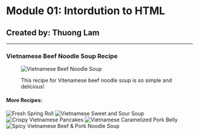 <!DOCTYPE html>
<html>
	<body>
    <h1>Module 01: Intordution to HTML </h1>
    <h2>Created by: Thuong Lam </h2>
    <hr>
		<h3>Vietnamese Beef Noodle Soup Recipe</h3>
		<figure>
			<img src="https://www.google.com/search?q=vietnamese+beef+noodle+soup+recipe&tbm=isch&ved=2ahUKEwj81bSa95PuAhWC154KHSD4BJgQ2-cCegQIABAA&oq=viebeef+noodle+soup+recipe&gs_lcp=CgNpbWcQARgAMgYIABAHEB4yCAgAEAgQBxAeUJxSWOdYYINuaABwAHgAgAEriAF_kgEBM5gBAKABAaoBC2d3cy13aXotaW1nwAEB&sclient=img&ei=QUv8X7yxEoKv-wSg8JPACQ&bih=549&biw=741&rlz=1C1GCEB_enUS935US935#imgrc=X2UfESph5XGOZM" 
      alt="Vietnamese Beef Noodle Soup" title="Vietnamese Beef Noodle Soup" />
      <a href="https://kitchen.nine.com.au/recipes/easy-vietnamese-beef-noodle-soup-pho/5dbe09f8-6a8f-4225-975d-8848425dcff6" target="blank"> </a>
		<p>
				<figcaption>
					This recipe for Vitenamese beef noodle soup is so simple and delicious!
				</figcaption>
		</p>
      </figure>
		<h4>More Recipes:</h4>
		<p>
			<img src="https://www.google.com/search?q=spring+roll+recipe&tbm=isch&ved=2ahUKEwjkxO7e_5PuAhXPgZ4KHU3ABMYQ2-cCegQIABAA&oq=spring+roll+recipe&gs_lcp=CgNpbWcQAzICCAAyBAgAEB4yBAgAEB4yBAgAEB4yBAgAEB4yBAgAEB4yBAgAEB4yBAgAEB4yBAgAEB4yBAgAEB5QnyFYnCxg4S1oAHAAeACAATCIAbMCkgEBN5gBAKABAaoBC2d3cy13aXotaW1nwAEB&sclient=img&ei=NFT8X-TaFM-D-gTNgJOwDA&bih=549&biw=741#imgrc=DraOg6OALrsMDM" 
      alt="Fresh Spring Roll" title="Fresh Spring Roll" />
      <a href="https://tastesbetterfromscratch.com/fresh-spring-rolls/" target="blank"> </a>
			<img src="https://www.google.com/search?q=vietnamese+sour+soup+canh+chua&tbm=isch&ved=2ahUKEwjekaLi_5PuAhXVnJ4KHRINAO4Q2-cCegQIABAA&oq=vietnamese+sour+&gs_lcp=CgNpbWcQARgBMgQIABATMgQIABATMgQIABATMgQIABATMgQIABATMgQIABATMggIABAIEB4QEzIICAAQCBAeEBMyCAgAEAgQHhATMggIABAIEB4QEzoECAAQQzoCCAA6BAgAEB5Qju4LWL-vDGDNxQxoA3AAeACAAVCIAbYIkgECMjCYAQCgAQGqAQtnd3Mtd2l6LWltZ7ABAMABAQ&sclient=img&ei=O1T8X56IHdW5-gSSmoDwDg&bih=549&biw=741#imgrc=CGP5nmP1W8rIwM" 
      alt="Vietnamese Sweet and Sour Soup" title="Vietnamese Sweet and Sour Soup" />
      <a href="http://atasteofjoyandlove.com/vietnamese-sweet-and-sour-soup-canh-chua/" target="blank"> </a>
			<img src="https://www.google.com/search?q=vietnamese+pancake&tbm=isch&ved=2ahUKEwjc4vHEgJTuAhUVqZ4KHYmxD7oQ2-cCegQIABAA&oq=vietnamese+pan&gs_lcp=CgNpbWcQARgAMgIIADICCAAyBAgAEB4yBAgAEB4yBAgAEB4yBAgAEB4yBAgAEB4yBAgAEB4yBAgAEB4yBAgAEB46BAgAEENQy6ENWPu1DWD1yQ1oAHAAeACAAWWIAc4FkgEEMTMuMZgBAKABAaoBC2d3cy13aXotaW1nwAEB&sclient=img&ei=ClX8X9y1EpXS-gSJ477QCw&bih=549&biw=741#imgrc=o0wiBhNLgu4R7M" 
      alt="Crispy Vietnamese Pancakes" title="Crispy Vietnamese Pancakes" />
      <a href="https://www.taste.com.au/recipes/crispy-vietnamese-pancakes/7dd0062e-93a1-4733-8ea7-1a390f64d8c2" target="blank"> </a>
      <img src="https://www.google.com/search?q=vietnamese+braised+pork+belly&tbm=isch&ved=2ahUKEwjxu76vgZTuAhXHgZ4KHTrsB_MQ2-cCegQIABAA&oq=vietnamese+braised+&gs_lcp=CgNpbWcQARgCMgIIADIECAAQHjIECAAQHjIECAAQHjIECAAQHjIECAAQHjIECAAQHjIECAAQHjIECAAQHjIECAAQHjoECAAQQ1CHzgdY0vwHYMqbCGgAcAB4AIABRIgB-QaSAQIxOZgBAKABAaoBC2d3cy13aXotaW1nwAEB&sclient=img&ei=6VX8X7GjNMeD-gS62J-YDw&bih=549&biw=741#imgrc=hTIfZ1PNg_pLYM" 
      alt="Vietnamese Caramelized Pork Belly" title="Vietnamese Caramelized Pork Belly" />
      <a href="https://delightfulplate.com/vietnamese-caramelized-pork-belly-thit-kho-tau/" target="blank"> </a>
      <img src="https://www.google.com/search?q=vietnamese+bun+bo+hue&tbm=isch&ved=2ahUKEwiM55fwgZTuAhWWiZ4KHawhB7MQ2-cCegQIABAA&oq=vietnamese+bun+&gs_lcp=CgNpbWcQARgAMgQIABATMgQIABATMgQIABATMgQIABATMgQIABATMgQIABATMgQIABATMgQIABATMgQIABATMgQIABATOgYIABAeEBM6AggAOgQIABAeUPCJB1iOsgdgldIHaAFwAHgAgAHeAYgBlQiSAQYyMC4wLjGYAQCgAQGqAQtnd3Mtd2l6LWltZ8ABAQ&sclient=img&ei=cVb8X8zqIJaT-gSsw5yYCw&bih=549&biw=741#imgrc=eu5Xie_s0QoSgM" 
      alt="Spicy Vietnamese Beef & Pork Noodle Soup" and " title="Spicy Vietnamese Beef & Pork Noodle Soup" />
      <a href="https://www.hungryhuy.com/bun-bo-hue-recipe/" target="blank"> </a>
		</p>
	</body>
</html>
